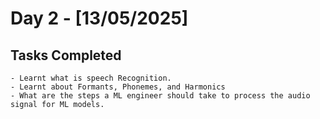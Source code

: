 # Day 2 - [13/05/2025]
## Tasks Completed
    - Learnt what is speech Recognition.
    - Learnt about Formants, Phonemes, and Harmonics
    - What are the steps a ML engineer should take to process the audio signal for ML models.
